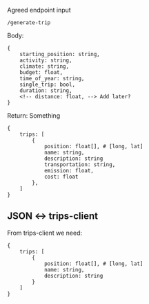 Agreed endpoint input

```
/generate-trip
```

Body:

```
{
    starting_position: string,
    activity: string,
    climate: string,
    budget: float,
    time_of_year: string,
    single_trip: bool,
    duration: string,
    <!-- distance: float, --> Add later?
}
```

Return:
Something

```
{
    trips: [
        {
            position: float[], # [long, lat]
            name: string,
            description: string
            transportation: string,
            emission: float,
            cost: float
        },
    ]
}
```

## JSON <-> trips-client

From trips-client we need:

```
{
    trips: [
        {
            position: float[], # [long, lat]
            name: string,
            description: string
        }
    ]
}
```
